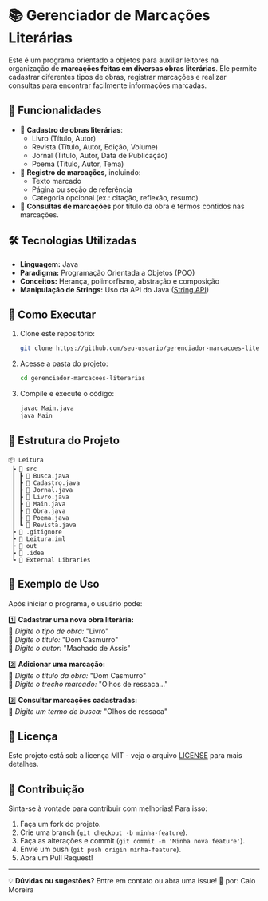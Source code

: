 # 📚 Gerenciador de Marcações Literárias

Este é um programa orientado a objetos para auxiliar leitores na organização de **marcações feitas em diversas obras literárias**. Ele permite cadastrar diferentes tipos de obras, registrar marcações e realizar consultas para encontrar facilmente informações marcadas.

## 📌 Funcionalidades

- 📖 **Cadastro de obras literárias**:
  - Livro (Título, Autor)
  - Revista (Título, Autor, Edição, Volume)
  - Jornal (Título, Autor, Data de Publicação)
  - Poema (Título, Autor, Tema)
- 📝 **Registro de marcações**, incluindo:
  - Texto marcado
  - Página ou seção de referência
  - Categoria opcional (ex.: citação, reflexão, resumo)
- 🔎 **Consultas de marcações** por título da obra e termos contidos nas marcações.

## 🛠️ Tecnologias Utilizadas

- **Linguagem:** Java
- **Paradigma:** Programação Orientada a Objetos (POO)
- **Conceitos:** Herança, polimorfismo, abstração e composição
- **Manipulação de Strings:** Uso da API do Java ([String API](https://docs.oracle.com/javase/8/docs/api/java/lang/String.html))

## 🚀 Como Executar

1. Clone este repositório:
   ```bash
   git clone https://github.com/seu-usuario/gerenciador-marcacoes-literarias.git
   ```
2. Acesse a pasta do projeto:
   ```bash
   cd gerenciador-marcacoes-literarias
   ```
3. Compile e execute o código:
   ```bash
   javac Main.java
   java Main
   ```

## 📂 Estrutura do Projeto

```
📦 Leitura
 ┣ 📂 src
 ┃ ┣ 📜 Busca.java
 ┃ ┣ 📜 Cadastro.java
 ┃ ┣ 📜 Jornal.java
 ┃ ┣ 📜 Livro.java
 ┃ ┣ 📜 Main.java
 ┃ ┣ 📜 Obra.java
 ┃ ┣ 📜 Poema.java
 ┃ ┗ 📜 Revista.java
 ┣ 📜 .gitignore
 ┣ 📜 Leitura.iml
 ┣ 📂 out
 ┣ 📂 .idea
 ┗ 📂 External Libraries
```

## 📖 Exemplo de Uso

Após iniciar o programa, o usuário pode:

1️⃣ **Cadastrar uma nova obra literária:**  
💬 *Digite o tipo de obra:* "Livro"  
💬 *Digite o título:* "Dom Casmurro"  
💬 *Digite o autor:* "Machado de Assis"  

2️⃣ **Adicionar uma marcação:**  
💬 *Digite o título da obra:* "Dom Casmurro"  
💬 *Digite o trecho marcado:* "Olhos de ressaca..."  

3️⃣ **Consultar marcações cadastradas:**  
💬 *Digite um termo de busca:* "Olhos de ressaca"

## 📜 Licença

Este projeto está sob a licença MIT - veja o arquivo [LICENSE](LICENSE) para mais detalhes.

## 🤝 Contribuição

Sinta-se à vontade para contribuir com melhorias! Para isso:

1. Faça um fork do projeto.
2. Crie uma branch (`git checkout -b minha-feature`).
3. Faça as alterações e commit (`git commit -m 'Minha nova feature'`).
4. Envie um push (`git push origin minha-feature`).
5. Abra um Pull Request!

---

💡 **Dúvidas ou sugestões?** Entre em contato ou abra uma issue! 🚀
por: Caio Moreira
